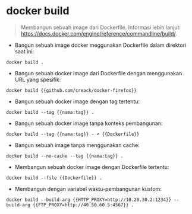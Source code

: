 # docker build

> Membangun sebuah image dari Dockerfile.
> Informasi lebih lanjut: https://docs.docker.com/engine/reference/commandline/build/.

- Bangun sebuah image docker meggunakan Dockerfile dalam direktori saat ini:

`docker build .`

- Bangun sebuah docker image dari Dockerfile dengan menggunakan URL yang spesifik:

`docker build {{github.com/creack/docker-firefox}}`

- Bangun sebuah docker image dengan tag tertentu:

`docker build --tag {{nama:tag}} .`

- Bangun sebuah docker image tanpa konteks pembangunan:

`docker build --tag {{nama:tag}} - < {{Dockerfile}}`

- Bangun sebuah image tanpa menggunakan cache:

`docker build --no-cache --tag {{nama:tag}} .`

- Membangun sebuah docker image dengan Dockerfile tertentu:

`docker build --file {{Dockerfile}} .`

- Membangun dengan variabel waktu-pembangunan kustom:

`docker build --build-arg {{HTTP_PROXY=http://10.20.30.2:1234}} --build-arg {{FTP_PROXY=http://40.50.60.5:4567}} .`
